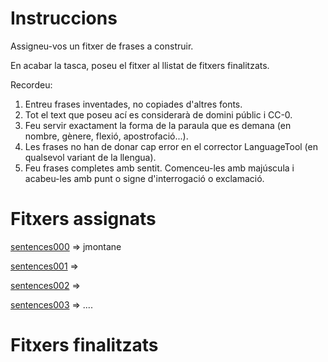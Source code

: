 # Instruccions
Assigneu-vos un fitxer de frases a construir.

En acabar la tasca, poseu el fitxer al llistat de fitxers finalitzats. 

Recordeu:
1. Entreu frases inventades, no copiades d'altres fonts.
2. Tot el text que poseu ací es considerarà de domini públic i CC-0.
3. Feu servir exactament la forma de la paraula que es demana (en nombre, gènere, flexió, apostrofació...). 
4. Les frases no han de donar cap error en el corrector LanguageTool (en qualsevol variant de la llengua).
5. Feu frases completes amb sentit. Comenceu-les amb majúscula i acabeu-les amb punt o signe d'interrogació o exclamació.

# Fitxers assignats
[sentences000](./sentences000) => jmontane

[sentences001](./sentences001) =>

[sentences002](./sentences002) =>

[sentences003](./sentences003) =>
....

# Fitxers finalitzats
